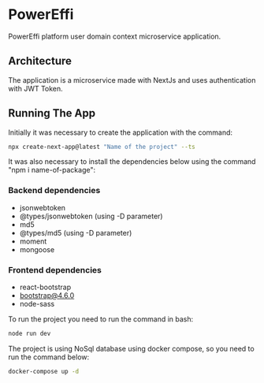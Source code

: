 # PowerEffi

PowerEffi platform user domain context microservice application.

## Architecture

The application is a microservice made with NextJs and uses authentication with JWT Token.

## Running The App

Initially it was necessary to create the application with the command:

```bash
npx create-next-app@latest "Name of the project" --ts
```
It was also necessary to install the dependencies below using the command "npm i name-of-package":

### Backend dependencies
- jsonwebtoken
- @types/jsonwebtoken (using -D parameter)
- md5
- @types/md5 (using -D parameter)
- moment
- mongoose

### Frontend dependencies
- react-bootstrap
- bootstrap@4.6.0 
- node-sass

To run the project you need to run the command in bash:

```bash
node run dev
```

The project is using NoSql database using docker compose, so you need to run the command below:

```bash
docker-compose up -d
```
